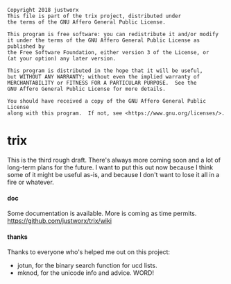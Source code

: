 
    
    Copyright 2018 justworx
    This file is part of the trix project, distributed under
    the terms of the GNU Affero General Public License.
    
    This program is free software: you can redistribute it and/or modify
    it under the terms of the GNU Affero General Public License as published by
    the Free Software Foundation, either version 3 of the License, or
    (at your option) any later version.
    
    This program is distributed in the hope that it will be useful,
    but WITHOUT ANY WARRANTY; without even the implied warranty of
    MERCHANTABILITY or FITNESS FOR A PARTICULAR PURPOSE.  See the
    GNU Affero General Public License for more details.
    
    You should have received a copy of the GNU Affero General Public License
    along with this program.  If not, see <https://www.gnu.org/licenses/>.
    


# trix

This is the third rough draft. There's always more coming soon and a
lot of long-term plans for the future. I want to put this out now 
because I think some of it might be useful as-is, and because I don't
want to lose it all in a fire or whatever.


#### doc

Some documentation is available. More is coming as time permits.
<https://github.com/justworx/trix/wiki>


#### thanks

Thanks to everyone who's helped me out on this project:

 * jotun, for the binary search function for ucd lists.
 * mknod, for the unicode info and advice. WORD!

